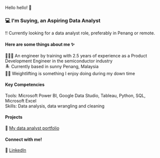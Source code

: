 Hello hello! 👋

### 💻 I'm Suying, an Aspiring Data Analyst
‼️ Currently looking for a data analyst role, preferably in Penang or remote.

#### Here are some things about me ✨
👩🏻‍💻 An engineer by training with 2.5 years of experience as a Product Development Engineer in the semiconductor industry <br>
🏝️ Currently based in sunny Penang, Malaysia <br>
🏋️‍♀️ Weightlifting is something I enjoy doing during my down time <br>

#### Key Competencies
Tools: Microsoft Power BI, Google Data Studio, Tableau, Python, SQL, Microsoft Excel <br>
Skills: Data analysis, data wrangling and cleaning

#### Projects
📝 [My data analyst portfolio](https://github.com/suyinglim97/DataAnalystPortfolio.git)

#### Connect with me!
🤝 [LinkedIn](https://www.linkedin.com/in/suying-lim/)
